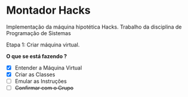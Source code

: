 # Montador Hacks
Implementação da máquina hipotética Hacks. Trabalho da disciplina de Programação de Sistemas

Etapa 1:
Criar máquina virtual.

**O que se está fazendo ?**

- [x] Entender a Máquina Virtual
- [x] Criar as Classes
- [ ] Emular as Instruções
- [ ] ~~Confirmar com o Grupo~~